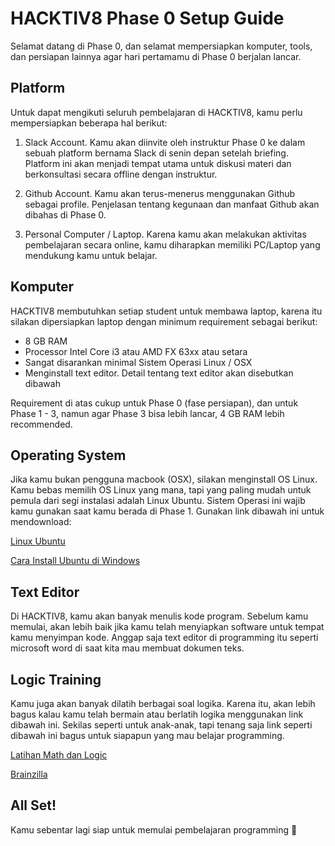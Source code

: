 # HACKTIV8 Phase 0 Setup Guide

Selamat datang di Phase 0, dan selamat mempersiapkan komputer, tools, dan persiapan lainnya agar hari pertamamu di Phase 0 berjalan lancar.

## Platform
Untuk dapat mengikuti seluruh pembelajaran di HACKTIV8, kamu perlu mempersiapkan beberapa hal berikut:

1. Slack Account. Kamu akan diinvite oleh instruktur Phase 0 ke dalam sebuah platform bernama Slack di senin depan setelah briefing. Platform ini akan menjadi tempat utama untuk diskusi materi dan berkonsultasi secara offline dengan instruktur.

2. Github Account. Kamu akan terus-menerus menggunakan Github sebagai profile. Penjelasan tentang kegunaan dan manfaat Github akan dibahas di Phase 0.

3. Personal Computer / Laptop. Karena kamu akan melakukan aktivitas pembelajaran secara online, kamu diharapkan memiliki PC/Laptop yang mendukung kamu untuk belajar.

## Komputer

HACKTIV8 membutuhkan setiap student untuk membawa laptop, karena itu silakan dipersiapkan laptop dengan minimum requirement sebagai berikut:

- 8 GB RAM 
- Processor Intel Core i3 atau AMD FX 63xx atau setara
- Sangat disarankan minimal Sistem Operasi Linux / OSX 
- Menginstall text editor. Detail tentang text editor akan disebutkan dibawah

Requirement di atas cukup untuk Phase 0 (fase persiapan), dan untuk Phase 1 - 3, namun agar Phase 3 bisa lebih lancar, 4 GB RAM lebih recommended.

## Operating System

Jika kamu bukan pengguna macbook (OSX), silakan menginstall OS Linux. Kamu bebas memilih OS Linux yang mana, tapi yang paling mudah untuk pemula dari segi instalasi adalah Linux Ubuntu. Sistem Operasi ini wajib kamu gunakan saat kamu berada di Phase 1. Gunakan link dibawah ini untuk mendownload:

[Linux Ubuntu](https://www.ubuntu.com/)

[Cara Install Ubuntu di Windows](https://www.youtube.com/watch?v=c_Ja2PRt0cc)

## Text Editor

Di HACKTIV8, kamu akan banyak menulis kode program. Sebelum kamu memulai, akan lebih baik jika kamu telah menyiapkan software untuk tempat kamu menyimpan kode. Anggap saja text editor di programming itu seperti microsoft word di saat kita mau membuat dokumen teks.

## Logic Training

Kamu juga akan banyak dilatih berbagai soal logika. Karena itu, akan lebih bagus kalau kamu telah bermain atau berlatih logika menggunakan link dibawah ini. Sekilas seperti untuk anak-anak, tapi tenang saja link seperti dibawah ini bagus untuk siapapun yang mau belajar programming.

[Latihan Math dan Logic](http://www.kidsmathgamesonline.com/logic.html)

[Brainzilla](https://www.brainzilla.com/)

## All Set!

Kamu sebentar lagi siap untuk memulai pembelajaran programming :muscle:
